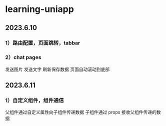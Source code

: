 ﻿# learning-uniapp
## 2023.6.10 

### 1）路由配置，页面跳转，tabbar

### 2）chat pages
 发送图片
 发送文字
 刷新保存数据
 页面自动滚动到底部
## 2023.6.11
### 1）自定义组件，组件通信
 父组件通过自定义属性向子组件传递数据
 子组件通过 props 接收父组件传递的数据
